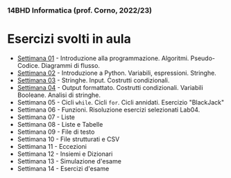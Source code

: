 ### 14BHD Informatica (prof. Corno, 2022/23)
# Esercizi svolti in aula

- [Settimana 01](./Settimana01/) - Introduzione alla programmazione. Algoritmi. Pseudo-Codice. Diagrammi di flusso.
- [Settimana 02](./Settimana02/) - Introduzione a Python. Variabili, espressioni. Stringhe.
- [Settimana 03](./Settimana03/) - Stringhe. Input. Costrutti condizionali.
- [Settimana 04](./Settimana04/) - Output formattato. Costrutti condizionali. Variabili Booleane. Analisi di stringhe.
- Settimana 05 - Cicli `while`. Cicli `for`. Cicli annidati. Esercizio "BlackJack"
- Settimana 06 - Funzioni. Risoluzione esercizi selezionati Lab04.
- Settimana 07 - Liste
- Settimana 08 - Liste e Tabelle
- Settimana 09 - File di testo
- Settimana 10 - File strutturati e CSV
- Settimana 11 - Eccezioni
- Settimana 12 - Insiemi e Dizionari
- Settimana 13 - Simulazione d'esame
- Settimana 14 - Esercizi d'esame
